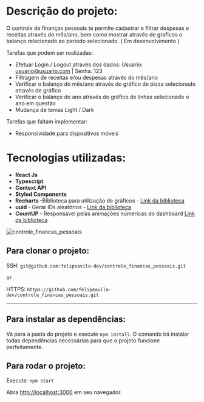 # Descrição do projeto:

O controle de finanças pessoais te permite cadastrar e filtrar despesas e receitas através do mês/ano, bem como mostrar através de graficos o balanço relacionado ao periodo selecionado. ( Em desenvolvimento )

Tarefas que podem ser realizadas:

- Efetuar Login / Logout através dos dados: Usuario: usuario@usuario.com | Senha: 123
- Filtragem de receitas e/ou despesas através do mês/ano
- Verificar o balanço do mês/ano através do gráfico de pizza selecionado através de gráfico
- Verificar o balanço do ano através do gráfico de linhas selecionado o ano em questão
- Mudança de temas Light / Dark

Tarefas que faltam implementar:
- Responsividade para dispositivos móveis

# Tecnologias utilizadas:

- <b> React Js</b>
- <b> Typescript </b>
- <b> Context API </b>
- <b> Styled Components </b>
- <b> Recharts </b> -Biblioteca para utilização de gráficos - [Link da biblioteca](https://www.npmjs.com/package/react-toastify)
- <b> uuid </b> - Gerar IDs aleatórios - [Link da biblioteca](https://www.npmjs.com/package/uuidv4)
- <b> CountUP </b> - Responsável pelas animações númericas do dashboard [Link da biblioteca](https://www.npmjs.com/package/react-countup)

![controle_financas_pessoais](https://user-images.githubusercontent.com/26674677/187722524-7133c23c-5e8c-4809-bb73-6eea95fe100f.gif)


## Para clonar o projeto:

SSH: `git@github.com:felipeavila-dev/controle_financas_pessoais.git`

or

HTTPS: `https://github.com/felipeavila-dev/controle_financas_pessoais.git`

---

## Para instalar as dependências:

Vá para a pasta do projeto e execute `npm install`.
O comando irá instalar todas dependências necessárias para que o projeto funcione perfeitamente.

## Para rodar o projeto:

Execute: `npm start`

Abra [http://localhost:3000](http://localhost:3000) em seu navegador.

